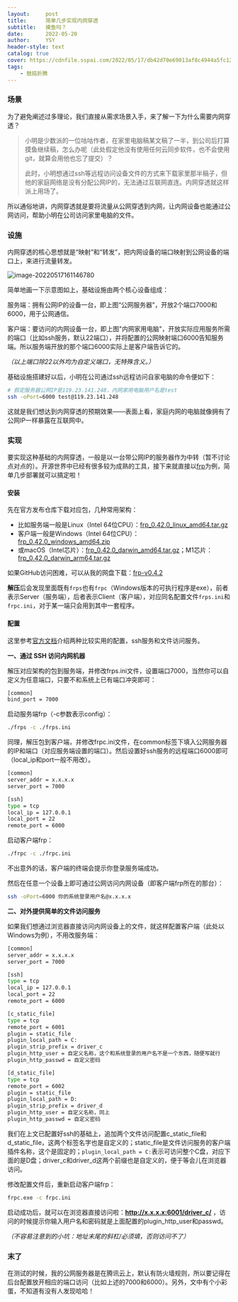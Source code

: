 ```yaml
---
layout:     post
title:      简单几步实现内网穿透
subtitle:   摸鱼吗？
date:       2022-05-20
author:     YSY
header-style: text
catalog: true
cover: https://cdnfile.sspai.com/2022/05/17/db42d70e69013af8c4944a5fc1225e3b.png
tags:
    - 鼓捣折腾
---
```


### 场景

为了避免阐述过多理论，我们直接从需求场景入手，来了解一下为什么需要内网穿透？

> 小明是少数派的一位咕咕作者，在家里电脑稿某文稿了一半，到公司后打算摸鱼继续稿，怎么办呢（此处假定他没有使用任何云同步软件，也不会使用git，就算会用他也忘了提交）？
>
> 此时，小明想通过ssh等远程访问设备文件的方式来下载家里那半稿子，但他的家庭网络是没有分配公网IP的，无法通过互联网直连。内网穿透就这样派上用场了。

所以通俗地讲，内网穿透就是要将流量从公网穿透到内网，让内网设备也能通过公网访问，帮助小明在公司访问家里电脑的文件。

### 设施

内网穿透的核心思想就是“映射”和“转发”，把内网设备的端口映射到公网设备的端口上，来进行流量转发。

![image-20220517161146780](https://cdnfile.sspai.com/2022/05/17/db42d70e69013af8c4944a5fc1225e3b.png)

简单地画一下示意图如上，基础设施由两个核心设备组成：

服务端：拥有公网IP的设备一台，即上图“公网服务器”，开放2个端口7000和6000，用于公网通信。

客户端：要访问的内网设备一台，即上图"内网家用电脑"，开放实际应用服务所需的端口（比如ssh服务，默认22端口），并将配置的公网映射端口6000告知服务端。所以服务端开放的那个端口6000实际上是客户端告诉它的。

*（以上端口除22以外均为自定义端口，无特殊含义。）*

基础设施搭建好以后，小明在公司通过ssh远程访问自家电脑的命令便如下：

```bash
# 假定服务器公网IP是119.23.141.248，内网家用电脑用户名是test
ssh -oPort=6000 test@119.23.141.248
```

这就是我们想达到内网穿透的预期效果——表面上看，家庭内网的电脑就像拥有了公网IP一样暴露在互联网中。

### 实现

要实现这种基础的内网穿透，一般是以一台带公网IP的服务器作为中转（暂不讨论点对点的）。开源世界中已经有很多较为成熟的工具，接下来就直接以[frp](https://github.com/fatedier/frp)为例，简单几步部署就可以搞定啦！

#### 安装

先在官方发布仓库下载对应包，几种常用架构：

- 比如服务端一般是Linux（Intel 64位CPU）：[frp_0.42.0_linux_amd64.tar.gz](https://github.com/fatedier/frp/releases/download/v0.42.0/frp_0.42.0_linux_amd64.tar.gz)
- 客户端一般是Windows（Intel 64位CPU）：[frp_0.42.0_windows_amd64.zip](https://github.com/fatedier/frp/releases/download/v0.42.0/frp_0.42.0_windows_amd64.zip)
- 或macOS（Intel芯片）：[frp_0.42.0_darwin_amd64.tar.gz](https://github.com/fatedier/frp/releases/download/v0.42.0/frp_0.42.0_darwin_amd64.tar.gz)；M1芯片：[frp_0.42.0_darwin_arm64.tar.gz](https://github.com/fatedier/frp/releases/download/v0.42.0/frp_0.42.0_darwin_arm64.tar.gz)

如果GitHub访问困难，可以从我的网盘下载：[frp-v0.4.2](https://pan.baidu.com/s/1BUb9pDITZLPHATGYaYVefw?pwd=c655)

**解压**后会发现里面既有`frps`也有`frpc`（Windows版本的可执行程序是exe），前者表示Server（服务端），后者表示Client（客户端），对应同名配置文件`frps.ini`和`frpc.ini`，对于某一端只会用到其中一套程序。

#### 配置

这里参考[官方文档](https://gofrp.org/docs/examples/ssh/)介绍两种比较实用的配置，ssh服务和文件访问服务。

**一、通过 SSH 访问内网机器**

解压对应架构的包到服务端，并修改frps.ini文件，设置端口7000，当然你可以自定义为任意端口，只要不和系统上已有端口冲突即可：

```bash
[common]
bind_port = 7000
```

启动服务端frp（-c参数表示config）：

```bash
./frps -c ./frps.ini
```

同理，解压包到客户端，并修改frpc.ini文件，在common标签下填入公网服务器的IP和端口（对应服务端设置的端口）。然后设置好ssh服务的远程端口6000即可（local_ip和port一般不用改）。

```bash
[common]
server_addr = x.x.x.x
server_port = 7000

[ssh]
type = tcp
local_ip = 127.0.0.1
local_port = 22
remote_port = 6000
```

启动客户端frp：

```bash
./frpc -c ./frpc.ini
```

不出意外的话，客户端的终端会提示你登录服务端成功。

然后在任意一个设备上即可通过公网访问内网设备（即客户端frp所在的那台）：

```bash
ssh -oPort=6000 你的系统登录用户名@x.x.x.x
```

**二、对外提供简单的文件访问服务**

如果我们想通过浏览器直接访问内网设备上的文件，就这样配置客户端（此处以Windows为例），不用改服务端：

```bash
[common]
server_addr = x.x.x.x
server_port = 7000

[ssh]
type = tcp
local_ip = 127.0.0.1
local_port = 22
remote_port = 6000

[c_static_file]
type = tcp
remote_port = 6001
plugin = static_file
plugin_local_path = C:
plugin_strip_prefix = driver_c
plugin_http_user = 自定义名称，这个和系统登录的用户名不是一个东西，随便写就行
plugin_http_passwd = 自定义密码

[d_static_file]
type = tcp
remote_port = 6002
plugin = static_file
plugin_local_path = D:
plugin_strip_prefix = driver_d
plugin_http_user = 自定义名称，同上
plugin_http_passwd = 自定义密码
```

我们在上文已配置好ssh的基础上，追加两个文件访问配置c_static_file和d_static_file，这两个标签名字也是自定义的；static_file是文件访问服务的客户端插件名称，这个是固定的；`plugin_local_path = C:`表示可访问整个C盘，对应下面的是D盘；driver_c和driver_d这两个前缀也是自定义的，便于等会儿在浏览器访问。

修改配置文件后，重新启动客户端frp：

```bash
frpc.exe -c frpc.ini
```

启动成功后，就可以在浏览器直接访问啦：**http://x.x.x.x:6001/driver_c/** ，访问的时候提示你输入用户名和密码就是上面配置的plugin_http_user和passwd。

*（不容易注意到的小坑：地址末尾的斜杠/必须填，否则访问不了）*

### 末了

在测试的时候，我的公网服务器是在腾讯云上，默认有防火墙规则，所以要记得在后台配置放开相应的端口访问（比如上述的7000和6000）。另外，文中有个小彩蛋，不知道有没有人发现哈哈！
